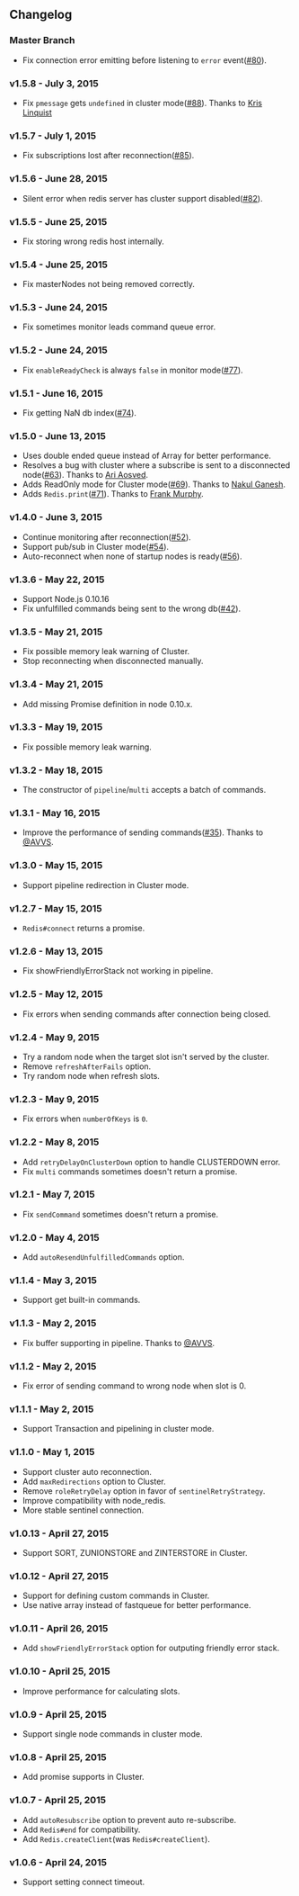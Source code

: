 ## Changelog

### Master Branch

* Fix connection error emitting before listening to `error` event([#80](https://github.com/luin/ioredis/issues/80)).

### v1.5.8 - July 3, 2015

* Fix `pmessage` gets `undefined` in cluster mode([#88](https://github.com/luin/ioredis/issues/88)). Thanks to [Kris Linquist](https://github.com/klinquist)

### v1.5.7 - July 1, 2015

* Fix subscriptions lost after reconnection([#85](https://github.com/luin/ioredis/issues/85)).

### v1.5.6 - June 28, 2015

* Silent error when redis server has cluster support disabled([#82](https://github.com/luin/ioredis/issues/82)).

### v1.5.5 - June 25, 2015

* Fix storing wrong redis host internally.

### v1.5.4 - June 25, 2015

* Fix masterNodes not being removed correctly.

### v1.5.3 - June 24, 2015

* Fix sometimes monitor leads command queue error.

### v1.5.2 - June 24, 2015

* Fix `enableReadyCheck` is always `false` in monitor mode([#77](https://github.com/luin/ioredis/issues/77)).

### v1.5.1 - June 16, 2015

* Fix getting NaN db index([#74](https://github.com/luin/ioredis/issues/74)).

### v1.5.0 - June 13, 2015

* Uses double ended queue instead of Array for better performance.
* Resolves a bug with cluster where a subscribe is sent to a disconnected node([#63](https://github.com/luin/ioredis/pull/63)). Thanks to [Ari Aosved](https://github.com/devaos).
* Adds ReadOnly mode for Cluster mode([#69](https://github.com/luin/ioredis/pull/69)). Thanks to [Nakul Ganesh](https://github.com/luin/ioredis/pull/69).
* Adds `Redis.print`([#71](https://github.com/luin/ioredis/pull/71)). Thanks to [Frank Murphy](https://github.com/frankvm04).

### v1.4.0 - June 3, 2015

* Continue monitoring after reconnection([#52](https://github.com/luin/ioredis/issues/52)).
* Support pub/sub in Cluster mode([#54](https://github.com/luin/ioredis/issues/54)).
* Auto-reconnect when none of startup nodes is ready([#56](https://github.com/luin/ioredis/issues/56)).

### v1.3.6 - May 22, 2015

* Support Node.js 0.10.16
* Fix unfulfilled commands being sent to the wrong db([#42](https://github.com/luin/ioredis/issues/42)).

### v1.3.5 - May 21, 2015

* Fix possible memory leak warning of Cluster.
* Stop reconnecting when disconnected manually.

### v1.3.4 - May 21, 2015

* Add missing Promise definition in node 0.10.x.

### v1.3.3 - May 19, 2015

* Fix possible memory leak warning.

### v1.3.2 - May 18, 2015

* The constructor of `pipeline`/`multi` accepts a batch of commands.

### v1.3.1 - May 16, 2015

* Improve the performance of sending commands([#35](https://github.com/luin/ioredis/issues/35)). Thanks to [@AVVS](https://github.com/AVVS).

### v1.3.0 - May 15, 2015

* Support pipeline redirection in Cluster mode.

### v1.2.7 - May 15, 2015

* `Redis#connect` returns a promise.

### v1.2.6 - May 13, 2015

* Fix showFriendlyErrorStack not working in pipeline.

### v1.2.5 - May 12, 2015

* Fix errors when sending commands after connection being closed.

### v1.2.4 - May 9, 2015

* Try a random node when the target slot isn't served by the cluster.
* Remove `refreshAfterFails` option.
* Try random node when refresh slots.

### v1.2.3 - May 9, 2015

* Fix errors when `numberOfKeys` is `0`.

### v1.2.2 - May 8, 2015

* Add `retryDelayOnClusterDown` option to handle CLUSTERDOWN error.
* Fix `multi` commands sometimes doesn't return a promise.

### v1.2.1 - May 7, 2015

* Fix `sendCommand` sometimes doesn't return a promise.

### v1.2.0 - May 4, 2015

* Add `autoResendUnfulfilledCommands` option.

### v1.1.4 - May 3, 2015

* Support get built-in commands.

### v1.1.3 - May 2, 2015

* Fix buffer supporting in pipeline. Thanks to [@AVVS](https://github.com/AVVS).

### v1.1.2 - May 2, 2015

* Fix error of sending command to wrong node when slot is 0.

### v1.1.1 - May 2, 2015

* Support Transaction and pipelining in cluster mode.

### v1.1.0 - May 1, 2015

* Support cluster auto reconnection.
* Add `maxRedirections` option to Cluster.
* Remove `roleRetryDelay` option in favor of `sentinelRetryStrategy`.
* Improve compatibility with node_redis.
* More stable sentinel connection.

### v1.0.13 - April 27, 2015

* Support SORT, ZUNIONSTORE and ZINTERSTORE in Cluster.

### v1.0.12 - April 27, 2015

* Support for defining custom commands in Cluster.
* Use native array instead of fastqueue for better performance.

### v1.0.11 - April 26, 2015

* Add `showFriendlyErrorStack` option for outputing friendly error stack.

### v1.0.10 - April 25, 2015

* Improve performance for calculating slots.

### v1.0.9 - April 25, 2015

* Support single node commands in cluster mode.

### v1.0.8 - April 25, 2015

* Add promise supports in Cluster.

### v1.0.7 - April 25, 2015

* Add `autoResubscribe` option to prevent auto re-subscribe.
* Add `Redis#end` for compatibility.
* Add `Redis.createClient`(was `Redis#createClient`).

### v1.0.6 - April 24, 2015

* Support setting connect timeout.
